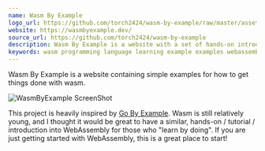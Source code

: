 ```yaml
---
name: Wasm By Example
logo_url: https://github.com/torch2424/wasm-by-example/raw/master/assets/readmeBanner.png
website: https://wasmbyexample.dev/
source_url: https://github.com/torch2424/wasm-by-example
description: Wasm By Example is a website with a set of hands-on introduction examples and tutorials for WebAssembly (Wasm)
keywords: wasm programming language learning example examples webassembly introduction tutorial
---
```


Wasm By Example is a website containing simple examples for how to get things done with wasm.

![WasmByExample ScreenShot](https://github.com/torch2424/wasm-by-example/raw/master/assets/readmeBanner.png)

This project is heavily inspired by [Go By Example](https://gobyexample.com/). Wasm is still relatively young, and I thought it would be great to have a similar, hands-on / tutorial / introduction into WebAssembly for those who "learn by doing". If you are just getting started with WebAssembly, this is a great place to start!
